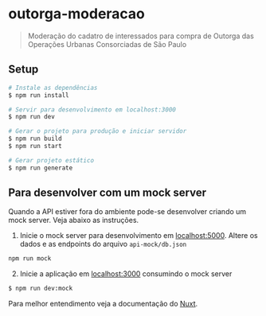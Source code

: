 # outorga-moderacao

> Moderação do cadatro de interessados para compra de Outorga das Operações Urbanas Consorciadas de São Paulo

## Setup

``` bash
# Instale as dependências
$ npm run install

# Servir para desenvolvimento em localhost:3000
$ npm run dev

# Gerar o projeto para produção e iniciar servidor
$ npm run build
$ npm run start

# Gerar projeto estático
$ npm run generate

```
## Para desenvolver com um mock server
Quando a API estiver fora do ambiente pode-se desenvolver criando um mock server. Veja abaixo as instruções.
1. Inicie o mock server para desenvolvimento em [localhost:5000](http://localhost:5000). Altere os dados e as endpoints do arquivo `api-mock/db.json`
``` bash
npm run mock
```
2. Inicie a aplicação em [localhost:3000](http://localhost:3000) consumindo o mock server
``` bash
$ npm run dev:mock
```

Para melhor entendimento veja a documentação do [Nuxt](https://nuxtjs.org).
